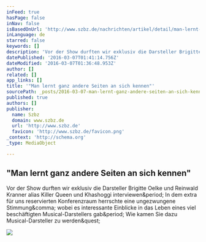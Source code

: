 ```yaml
---
inFeed: true
hasPage: false
inNav: false
isBasedOnUrl: 'http://www.szbz.de/nachrichten/artikel/detail/man-lernt-ganz-andere-seiten-an-sich-kennen-19-5-2010/'
inLanguage: de
starred: false
keywords: []
description: 'Vor der Show durften wir exklusiv die Darsteller Brigitte Oelke und Reinwald Kranner alias Killer Queen und Khashoggi interviewen. In dem extra für uns reservierten Konferenzraum herrschte eine ungezwungene Stimmung, wobei es interessante Einblicke in das Leben eines viel beschäftigten Musical-Darstellers gab. Wie kamen Sie dazu Musical-Darsteller zu werden?'
datePublished: '2016-03-07T01:41:14.756Z'
dateModified: '2016-03-07T01:36:48.953Z'
author: []
related: []
app_links: []
title: '"Man lernt ganz andere Seiten an sich kennen"'
sourcePath: _posts/2016-03-07-man-lernt-ganz-andere-seiten-an-sich-kennen.md
published: true
authors: []
publisher:
  name: Szbz
  domain: www.szbz.de
  url: 'http://www.szbz.de'
  favicon: 'http://www.szbz.de/favicon.png'
_context: 'http://schema.org'
_type: MediaObject

---
```

<article style=""><h1>"Man lernt ganz andere Seiten an sich kennen"</h1><p>Vor der Show durften wir exklusiv die Darsteller Brigitte Oelke und Reinwald Kranner alias Killer Queen und Khashoggi interviewen&amp;period; In dem extra für uns reservierten Konferenzraum herrschte eine ungezwungene Stimmung&amp;comma; wobei es interessante Einblicke in das Leben eines viel beschäftigten Musical-Darstellers gab&amp;period; Wie kamen Sie dazu Musical-Darsteller zu werden&amp;quest;</p><img src="http://www.szbz.de/fileadmin/news/rsi0000000217365.jpg" /></article>
